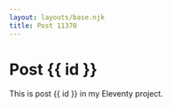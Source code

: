 ```yaml
---
layout: layouts/base.njk
title: Post 11370
---
```


# Post {{ id }}

This is post {{ id }} in my Eleventy project.
